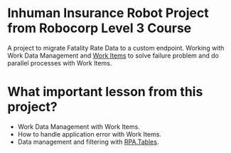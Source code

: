 # Inhuman Insurance Robot Project from Robocorp Level 3 Course

A project to migrate Fatality Rate Data to a custom endpoint. Working with Work Data Management and [Work Items](https://robocorp.com/docs/development-guide/control-room/work-items#what-is-a-work-item) to solve failure problem and do parallel processes with Work Items.

# What important lesson from this project?

- Work Data Management with Work Items.
- How to handle application error with Work Items.
- Data management and filtering with [RPA.Tables](https://robocorp.com/docs/libraries/rpa-framework/rpa-tables).
